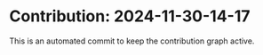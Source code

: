 # Contribution: 2024-11-30-14-17
This is an automated commit to keep the contribution graph active.
